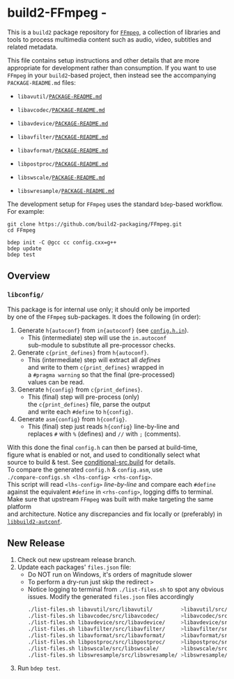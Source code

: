 # build2-FFmpeg - <SUMMARY>

This is a `build2` package repository for [`FFmpeg`](https://github.com/FFmpeg/FFmpeg),
a collection of libraries and tools to process multimedia content
such as audio, video, subtitles and related metadata.

This file contains setup instructions and other details that are more
appropriate for development rather than consumption. If you want to use
`FFmpeg` in your `build2`-based project, then instead see the
accompanying `PACKAGE-README.md` files:
- `libavutil/`[`PACKAGE-README.md`](libavutil/PACKAGE-README.md)
- `libavcodec/`[`PACKAGE-README.md`](libavcodec/PACKAGE-README.md)
- `libavdevice/`[`PACKAGE-README.md`](libavdevice/PACKAGE-README.md)
- `libavfilter/`[`PACKAGE-README.md`](libavfilter/PACKAGE-README.md)
- `libavformat/`[`PACKAGE-README.md`](libavformat/PACKAGE-README.md)

- `libpostproc/`[`PACKAGE-README.md`](libpostproc/PACKAGE-README.md)
- `libswscale/`[`PACKAGE-README.md`](libswscale/PACKAGE-README.md)
- `libswresample/`[`PACKAGE-README.md`](libswresample/PACKAGE-README.md)

The development setup for `FFmpeg` uses the standard `bdep`-based workflow.
For example:

```
git clone https://github.com/build2-packaging/FFmpeg.git
cd FFmpeg

bdep init -C @gcc cc config.cxx=g++
bdep update
bdep test
```

## Overview
### `libconfig/`
This package is for internal use only; it should only be imported \
by one of the `FFmpeg` sub-packages. It does the following (in order):
1. Generate `h{autoconf}` from `in{autoconf}` (see [`config.h.in`](libconfig/libconfig/config.h.in)).
    - This (intermediate) step will use the `in.autoconf` \
      sub-module to substitute all pre-processor checks.
2. Generate `c{print_defines}` from `h{autoconf}`.
    - This (intermediate) step will extract all _defines_ \
      and write to them `c{print_defines}` wrapped in \
      a `#pragma warning` so that the final (pre-processed) \
      values can be read.
3. Generate `h{config}` from `c{print_defines}`.
    - This (final) step will pre-process (only) \
      the `c{print_defines}` file, parse the output \
      and write each `#define` to `h{config}`.
4. Generate `asm{config}` from `h{config}`.
    - This (final) step just reads `h{config}` line-by-line and \
      replaces `#` with `%` (defines) and `//` with `;` (comments).

With this done the final `config.h` can then be parsed at build-time, \
figure what is enabled or not, and used to conditionally select what \
source to build & test. See [conditional-src.build](libconfig/build/export/conditional-src.build) for details. \
To compare the generated `config.h` & `config.asm`, use \
`./compare-configs.sh <lhs-config> <rhs-config>`. \
This script will read `<lhs-config>` _line-by-line_ and compare each `#define` \
against the equivalent `#define` in `<rhs-config>`, logging diffs to terminal. \
Make sure that upstream `FFmpeg` was built with make targeting the same platform \
and architecture. Notice any discrepancies and fix locally or (preferably) in \
[`libbuild2-autconf`](https://github.com/build2/libbuild2-autoconf/tree/master/libbuild2-autoconf/libbuild2/autoconf/checks).

## New Release

1. Check out new upstream release branch.
2. Update each packages' `files.json` file:  
    - Do NOT run on Windows, it's orders of magnitude slower
    - To perform a dry-run just skip the redirect `>`
    - Notice logging to terminal from `./list-files.sh` to spot any
    obvious issues. Modify the generated `files.json` files accordingly
        ```bash
        ./list-files.sh libavutil/src/libavutil/         >libavutil/src/files.json
        ./list-files.sh libavcodec/src/libavcodec/       >libavcodec/src/files.json
        ./list-files.sh libavdevice/src/libavdevice/     >libavdevice/src/files.json
        ./list-files.sh libavfilter/src/libavfilter/     >libavfilter/src/files.json
        ./list-files.sh libavformat/src/libavformat/     >libavformat/src/files.json
        ./list-files.sh libpostproc/src/libpostproc/     >libpostproc/src/files.json
        ./list-files.sh libswscale/src/libswscale/       >libswscale/src/files.json
        ./list-files.sh libswresample/src/libswresample/ >libswresample/src/files.json
        ```
3. Run `bdep test`.
